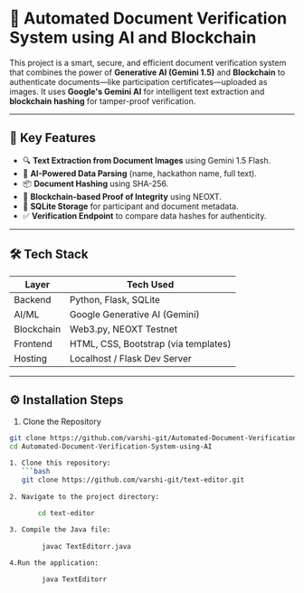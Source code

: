 # 📄 Automated Document Verification System using AI and Blockchain

This project is a smart, secure, and efficient document verification system that combines the power of **Generative AI (Gemini 1.5)** and **Blockchain** to authenticate documents—like participation certificates—uploaded as images. It uses **Google's Gemini AI** for intelligent text extraction and **blockchain hashing** for tamper-proof verification.

---

## 🚀 Key Features

- 🔍 **Text Extraction from Document Images** using Gemini 1.5 Flash.
- 🧠 **AI-Powered Data Parsing** (name, hackathon name, full text).
- 📦 **Document Hashing** using SHA-256.
- 🔐 **Blockchain-based Proof of Integrity** using NEOXT.
- 💾 **SQLite Storage** for participant and document metadata.
- ✅ **Verification Endpoint** to compare data hashes for authenticity.

---

## 🛠️ Tech Stack

| Layer       | Tech Used                     |
|-------------|-------------------------------|
| Backend     | Python, Flask, SQLite         |
| AI/ML       | Google Generative AI (Gemini) |
| Blockchain  | Web3.py, NEOXT Testnet        |
| Frontend    | HTML, CSS, Bootstrap (via templates) |
| Hosting     | Localhost / Flask Dev Server  |

---

## ⚙️ Installation Steps

1. Clone the Repository

```bash
git clone https://github.com/varshi-git/Automated-Document-Verification-System-using-AI.git
cd Automated-Document-Verification-System-using-AI

1. Clone this repository:
   ```bash
   git clone https://github.com/varshi-git/text-editor.git
   
2. Navigate to the project directory:

       cd text-editor
   
3. Compile the Java file:
   
        javac TextEditorr.java

4.Run the application:

        java TextEditorr



